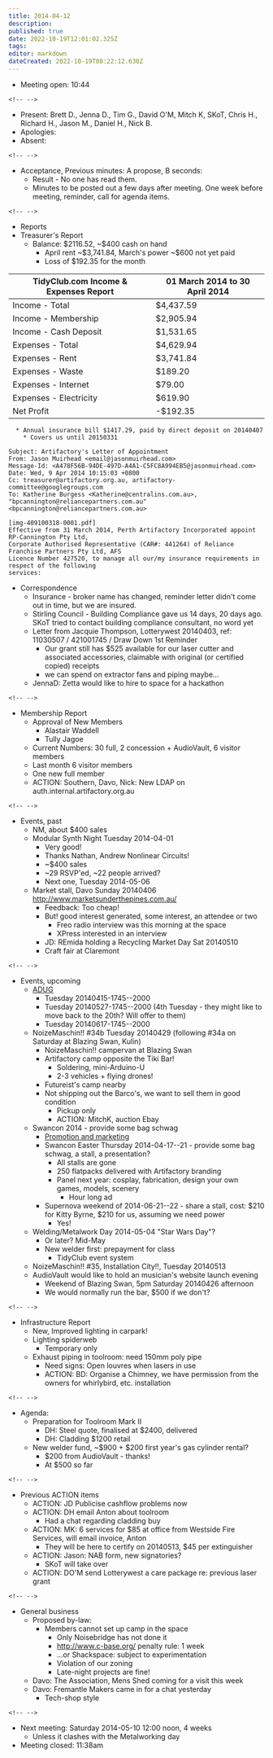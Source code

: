 ```yaml
---
title: 2014-04-12
description: 
published: true
date: 2022-10-19T12:01:02.325Z
tags: 
editor: markdown
dateCreated: 2022-10-19T08:22:12.630Z
---
```


-   Meeting open: 10:44

```{=html}
<!-- -->
```
-   Present: Brett D., Jenna D., Tim G., David O'M, Mitch K, SKoT, Chris H., Richard H., Jason M., Daniel H., Nick B.
-   Apologies:
-   Absent:

```{=html}
<!-- -->
```
-   Acceptance, Previous minutes: A propose, B seconds:
    -   Result - No one has read them.
    -   Minutes to be posted out a few days after meeting. One week before meeting, reminder, call for agenda items.

```{=html}
<!-- -->
```
-   Reports
-   Treasurer's Report
    -   Balance: \$2116.52, \~\$400 cash on hand
        -   April rent \~\$3,741.84, March's power \~\$600 not yet paid
        -   Loss of \$192.35 for the month

| TidyClub.com Income & Expenses Report | 01 March 2014 to 30 April 2014 |
|---------------------------------------|--------------------------------|
| Income - Total                        | \$4,437.59                     |
| Income - Membership                   | \$2,905.94                     |
| Income - Cash Deposit                 | \$1,531.65                     |
| Expenses - Total                      | \$4,629.94                     |
| Expenses - Rent                       | \$3,741.84                     |
| Expenses - Waste                      | \$189.20                       |
| Expenses - Internet                   | \$79.00                        |
| Expenses - Electricity                | \$619.90                       |
| Net Profit                            | -\$192.35                      |

      * Annual insurance bill $1417.29, paid by direct deposit on 20140407
        * Covers us until 20150331

    Subject: Artifactory's Letter of Appointment
    From: Jason Muirhead <email@jasonmuirhead.com>
    Message-Id: <A478F56B-94DE-497D-A4A1-C5FC8A994EB5@jasonmuirhead.com>
    Date: Wed, 9 Apr 2014 10:15:03 +0800
    Cc: treasurer@artifactory.org.au, artifactory-committee@googlegroups.com
    To: Katherine Burgess <Katherine@centralins.com.au>, "bpcannington@reliancepartners.com.au" <bpcannington@reliancepartners.com.au>

    [img-409100318-0001.pdf]
    Effective from 31 March 2014, Perth Artifactory Incorporated appoint RP-Cannington Pty Ltd,
    Corporate Authorised Representative (CAR#: 441264) of Reliance Franchise Partners Pty Ltd, AFS
    Licence Number 427520, to manage all our/my insurance requirements in respect of the following
    services:

-   Correspondence
    -   Insurance - broker name has changed, reminder letter didn't come out in time, but we are insured.
    -   Stirling Council - Building Compliance gave us 14 days, 20 days ago. SKoT tried to contact building compliance consultant, no word yet
    -   Letter from Jacquie Thompson, Lotterywest 20140403, ref: 11030507 / 421001745 / Draw Down 1st Reminder
        -   Our grant still has \$525 available for our laser cutter and associated accessories, claimable with original (or certified copied) receipts
        -   we can spend on extractor fans and piping maybe...
    -   JennaD: Zetta would like to hire to space for a hackathon

```{=html}
<!-- -->
```
-   Membership Report
    -   Approval of New Members
        -   Alastair Waddell
        -   Tully Jagoe
    -   Current Numbers: 30 full, 2 concession + AudioVault, 6 visitor members
    -   Last month 6 visitor members
    -   One new full member
    -   ACTION: Southern, Davo, Nick: New LDAP on auth.internal.artifactory.org.au

```{=html}
<!-- -->
```
-   Events, past
    -   NM, about \$400 sales
    -   Modular Synth Night Tuesday 2014-04-01
        -   Very good!
        -   Thanks Nathan, Andrew Nonlinear Circuits!
        -   \~\$400 sales
        -   \~29 RSVP'ed, \~22 people arrived?
        -   Next one, Tuesday 2014-05-06
    -   Market stall, Davo Sunday 20140406 <http://www.marketsunderthepines.com.au/>
        -   Feedback: Too cheap!
        -   But! good interest generated, some interest, an attendee or two
            -   Freo radio interview was this morning at the space
            -   XPress interested in an interview
        -   JD: REmida holding a Recycling Market Day Sat 20140510
        -   Craft fair at Claremont

```{=html}
<!-- -->
```
-   Events, upcoming
    -   [ADUG](http://adug.org.au/meetings/perth/next_meeting.html)
        -   Tuesday 20140415-1745--2000
        -   Tuesday 20140527-1745--2000 (4th Tuesday - they might like to move back to the 20th? Will offer to them)
        -   Tuesday 20140617-1745--2000
    -   NoizeMaschin!! \#34b Tuesday 20140429 (following \#34a on Saturday at Blazing Swan, Kulin)
        -   NoizeMaschin!! campervan at Blazing Swan
        -   Artifactory camp opposite the Tiki Bar!
            -   Soldering, mini-Arduino-U
            -   2-3 vehicles + flying drones!
        -   Futureist's camp nearby
        -   Not shipping out the Barco's, we want to sell them in good condition
            -   Pickup only
            -   ACTION: MitchK, auction Ebay
    -   Swancon 2014 - provide some bag schwag
        -   [Promotion and marketing](/projects/selfpromotion)
        -   Swancon Easter Thursday 2014-04-17--21 - provide some bag schwag, a stall, a presentation?
            -   All stalls are gone
            -   250 flatpacks delivered with Artifactory branding
            -   Panel next year: cosplay, fabrication, design your own games, models, scenery
                -   Hour long ad
        -   Supernova weekend of 2014-06-21--22 - share a stall, cost: \$210 for Kitty Byrne, \$210 for us, assuming we need power
            -   Yes!
    -   Welding/Metalwork Day 2014-05-04 "Star Wars Day"?
        -   Or later? Mid-May
        -   New welder first: prepayment for class
            -   TidyClub event system
    -   NoizeMaschin!! \#35, Installation City!!, Tuesday 20140513
    -   AudioVault would like to hold an musician's website launch evening
        -   Weekend of Blazing Swan, 5pm Saturday 20140426 afternoon
        -   We would normally run the bar, \$500 if we don't?

```{=html}
<!-- -->
```
-   Infrastructure Report
    -   New, Improved lighting in carpark!
    -   Lighting spiderweb
        -   Temporary only
    -   Exhaust piping in toolroom: need 150mm poly pipe
        -   Need signs: Open louvres when lasers in use
        -   ACTION: BD: Organise a Chimney, we have permission from the owners for whirlybird, etc. installation

```{=html}
<!-- -->
```
-   Agenda:
    -   Preparation for Toolroom Mark II
        -   DH: Steel quote, finalised at \$2400, delivered
        -   DH: Cladding \$1200 retail
    -   New welder fund, \~\$900 + \$200 first year's gas cylinder rental?
        -   \$200 from AudioVault - thanks!
        -   At \$500 so far

```{=html}
<!-- -->
```
-   Previous ACTION items
    -   ACTION: JD Publicise cashflow problems now
    -   ACTION: DH email Anton about toolroom
        -   Had a chat regarding cladding buy
    -   ACTION: MK: 6 services for \$85 at office from Westside Fire Services, will email invoice, Anton
        -   They will be here to certify on 20140513, \$45 per extinguisher
    -   ACTION: Jason: NAB form, new signatories?
        -   SKoT will take over
    -   ACTION: DO'M send Lotterywest a care package re: previous laser grant

```{=html}
<!-- -->
```
-   General business
    -   Proposed by-law:
        -   Members cannot set up camp in the space
            -   Only Noisebridge has not done it
            -   <http://www.c-base.org/> penalty rule: 1 week
            -   ...or Shackspace: subject to experimentation
            -   Violation of our zoning
            -   Late-night projects are fine!
    -   Davo: The Association, Mens Shed coming for a visit this week
    -   Davo: Fremantle Makers came in for a chat yesterday
        -   Tech-shop style

```{=html}
<!-- -->
```
-   Next meeting: Saturday 2014-05-10 12:00 noon, 4 weeks
    -   Unless it clashes with the Metalworking day
-   Meeting closed: 11:38am

